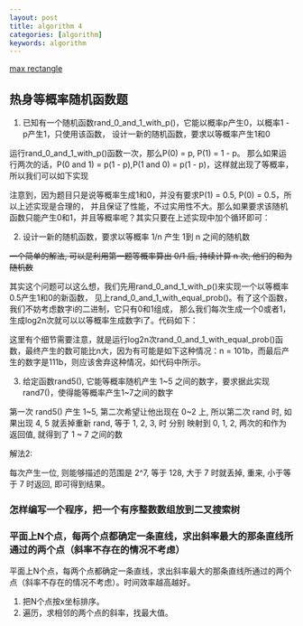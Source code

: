 ```yaml
---
layout: post
title: algorithm 4
categories: [algorithm]
keywords: algorithm
---
```


[max rectangle](https://www.nowcoder.com/questionTerminal/e3f491c56b7747539b93e5704b6eca40?orderByHotValue=2&questionTypes=000100&page=1&onlyReference=false)

## 热身等概率随机函数题

1. 已知有一个随机函数rand_0_and_1_with_p()，它能以概率p产生0，以概率1 - p产生1，只使用该函数，
   设计一新的随机函数，要求以等概率产生1和0

运行rand_0_and_1_with_p()函数一次，那么P(0) = p, P(1) = 1 - p。
那么如果运行两次的话，P(0 and 1) = p(1 - p),P(1 and 0) = p(1 - p)，这样就出现了等概率，所以我们可以如下实现

注意到，因为题目只是说等概率生成1和0，并没有要求P(1) = 0.5, P(0) = 0.5，所以上述实现是合理的，
并且保证了性能，不过实用性不大。那么如果要求该随机函数只能产生0和1，并且等概率呢？其实只要在上述实现中加个循环即可：

2. 设计一新的随机函数，要求以等概率 1/n 产生 1到 n 之间的随机数

~~一个简单的解法, 可以是利用第一题等概率算出 0/1 后, 持续计算 n 次, 他们的和为随机数~~


其实这个问题可以这么想，我们先用rand_0_and_1_with_p()来实现一个以等概率0.5产生1和0的新函数，
见上rand_0_and_1_with_equal_prob()。有了这个函数，我们不妨考虑数字i的二进制，它只有0和1组成，
那么我们每次生成一个0或者1，生成log2n次就可以以等概率生成数字i了。代码如下：

这里有个细节需要注意，就是运行log2n次rand_0_and_1_with_equal_prob()函数，最终产生的数可能比n大，因为有可能是如下这种情况：n = 101b，而最后产生的数字是111b，则应该舍弃这种情况，如代码中所示。

3. 给定函数rand5(), 它能等概率随机产生 1~5 之间的数字，要求据此实现rand7()，使得能等概率产生1~7之间的数字

第一次 rand5() 产生 1~5, 第二次希望让他出现在 0~2 上, 所以第二次 rand 时, 如果出现 4, 5 就丢掉重新 rand, 等于 1, 2, 3, 时 分别
映射到 0, 1, 2, 两次的和作为返回值, 就得到了 1 ~ 7 之间的数

解法2:

每次产生一位, 则能够描述的范围是 2^7, 等于 128, 大于 7 时就丢掉, 重来, 小于等于 7 时返回, 即可得到结果。

### 怎样编写一个程序，把一个有序整数数组放到二叉搜索树

### 平面上N个点，每两个点都确定一条直线，求出斜率最大的那条直线所通过的两个点（斜率不存在的情况不考虑）

平面上N个点，每两个点都确定一条直线，求出斜率最大的那条直线所通过的两个点（斜率不存在的情况不考虑）。时间效率越高越好。

1. 把N个点按x坐标排序。
2. 遍历，求相邻的两个点的斜率，找最大值。



